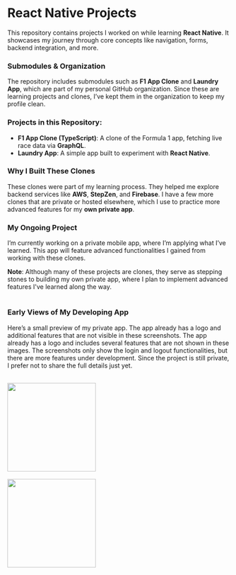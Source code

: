 # React Native Projects

This repository contains projects I worked on while learning **React Native**. It showcases my journey through core concepts like navigation, forms, backend integration, and more.

### Submodules & Organization
The repository includes submodules such as **F1 App Clone** and **Laundry App**, which are part of my personal GitHub organization. Since these are learning projects and clones, I’ve kept them in the organization to keep my profile clean.

### Projects in this Repository:
- **F1 App Clone (TypeScript)**: A clone of the Formula 1 app, fetching live race data via **GraphQL**.
- **Laundry App**: A simple app built to experiment with **React Native**.

### Why I Built These Clones
These clones were part of my learning process. They helped me explore backend services like **AWS**, **StepZen**, and **Firebase**. I have a few more clones that are private or hosted elsewhere, which I use to practice more advanced features for my **own private app**.

### My Ongoing Project
I’m currently working on a private mobile app, where I’m applying what I’ve learned. This app will feature advanced functionalities I gained from working with these clones.

**Note**: Although many of these projects are clones, they serve as stepping stones to building my own private app, where I plan to implement advanced features I've learned along the way.

#

### Early Views of My Developing App
Here’s a small preview of my private app. The app already has a logo and additional features that are not visible in these screenshots. The app already has a logo and includes several features that are not shown in these images. The screenshots only show the login and logout functionalities, but there are more features under development. Since the project is still private, I prefer not to share the full details just yet.

<br>
<img src="https://i.imgur.com/cLlz3zp.jpeg" width="200"/> 
<br><br>
<img src="https://i.imgur.com/KRC1tcf.jpeg" width="200" />